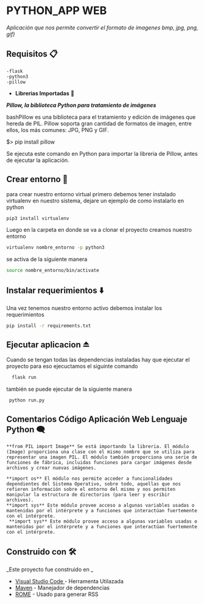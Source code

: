  # PYTHON_APP WEB

_Aplicación que nos permite convertir el formato de imagenes bmp, jpg, png, gif)_ 

## Requisitos  📋
```list
-flask
-python3
-pillow
```
* **Librerias Importadas** :bookmark_tabs:

***Pillow, la biblioteca Python para tratamiento de imágenes***

bashPillow es una biblioteca para el tratamiento y edición de imágenes que hereda de PIL. Pillow soporta gran cantidad de formatos de imagen, entre ellos, los más comunes: JPG, PNG y GIF.

$> pip install pillow

Se ejecuta este comando en Python para importar la libreria de Pillow, antes de ejecutar la aplicación.

## Crear entorno 🚀
para crear nuestro entorno virtual primero debemos tener instalado virtualenv en nuestro sistema, dejare un ejemplo de como instalarlo en python

```bash
pip3 install virtualenv
```

Luego en la carpeta en donde se va a clonar el proyecto creamos nuestro entorno

```bash
virtualenv nombre_entorno -p python3
```

se activa de la siguiente manera 
```bash
source nombre_entorno/bin/activate
```

## Instalar requerimientos :arrow_down: 

Una vez tenemos nuestro entorno activo debemos instalar los requerimientos

```bash
pip install -r requirements.txt
```

## Ejecutar aplicacion :eject_button:

Cuando se tengan todas las dependencias instaladas hay que ejecutar el proyecto para eso ejecuctamos el siguinte comando 
```python
  flask run
```

también se puede ejecutar de la siguiente manera
```python
 python run.py
```


## Comentarios Código Aplicación Web Lenguaje Python :left_speech_bubble:

    **from PIL import Image** Se está importando la libreria. El módulo (Image) proporciona una clase con el mismo nombre que se utiliza para representar una imagen PIL. El módulo también proporciona una serie de funciones de fábrica, incluidas funciones para cargar imágenes desde archivos y crear nuevas imágenes.
                      
    **import os** El módulo nos permite acceder a funcionalidades dependientes del Sistema Operativo, sobre todo, aquellas que nos refieren información sobre el entorno del mismo y nos permiten manipular la estructura de directorios (para leer y escribir archivos).
    **import sys** Este módulo provee acceso a algunas variables usadas o mantenidas por el intérprete y a funciones que interactúan fuertemente con el intérprete.
     **import sys** Este módulo provee acceso a algunas variables usadas o mantenidas por el intérprete y a funciones que interactúan fuertemente con el intérprete.



          
  ## Construido con 🛠️

_Este proyecto fue construido en _

* [Visual Studio Code ](https://code.visualstudio.com/) - Herramenta Utilazada 
* [Maven](https://maven.apache.org/) - Manejador de dependencias
* [ROME](https://rometools.github.io/rome/) - Usado para generar RSS


